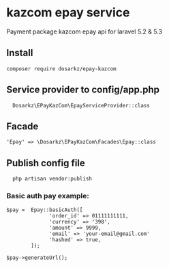 # kazcom epay service
Payment package kazcom epay api for laravel 5.2 & 5.3
## Install
```
composer require dosarkz/epay-kazcom
```

## Service provider to config/app.php

```
  Dosarkz\EPayKazCom\EpayServiceProvider::class
```

## Facade 

``` 
'Epay' => \Dosarkz\EPayKazCom\Facades\Epay::class
```

## Publish config file 

```
  php artisan vendor:publish
```

### Basic auth pay example:

```
$pay =  Epay::basicAuth([
              'order_id' => 01111111111,
              'currency' => '398',
              'amount' => 9999,
              'email' => 'your-email@gmail.com'
              'hashed' => true,
        ]);
          
$pay->generateUrl();
```

